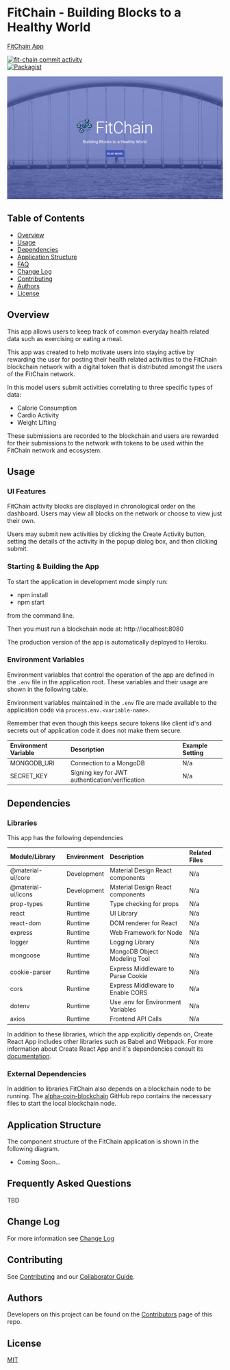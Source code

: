# FitChain - Building Blocks to a Healthy World
[FitChain App](https://fit-chain.herokuapp.com/)
<br/>

[![fit-chain commit activity](https://img.shields.io/github/commit-activity/m/haz3141/fit-chain)](https://github.com/haz3141/fit-chain/)
<br/>
[![Packagist](https://img.shields.io/packagist/l/doctrine/orm.svg)](https://github.com/haz3141/fit-chain/)


![Screenshot](https://raw.githubusercontent.com/haz3141/fit-chain/master/client/src/images/screenshot.PNG)

## Table of Contents

* [Overview](#overview)
* [Usage](#usage)
* [Dependencies](#dependencies)
* [Application Structure](#application-structure)
* [FAQ](#frequently-asked-questions)
* [Change Log](#change-log)
* [Contributing](#contributing)
* [Authors](#authors)
* [License](#license)

## Overview

This app allows users to keep track of common everyday health related data such as exercising or eating a meal.

This app was created to help motivate users into staying active by rewarding the user for posting their health related activities to the FitChain blockchain network with a digital token that is distributed amongst the users of the FitChain network.

In this model users submit activities correlating to three specific types of data:

* Calorie Consumption
* Cardio Activity
* Weight Lifting

These submissions are recorded to the blockchain and users are rewarded for their submissions to the network with tokens to be used within the FitChain network and ecosystem.

## Usage

### UI Features

FitChain activity blocks are displayed in chronological order on the dashboard. Users may view all blocks on the network or choose to view just their own.

Users may submit new activities by clicking the Create Activity button, setting the details of the activity in the popup dialog box, and then clicking submit.

### Starting & Building the App

To start the application in development mode simply run:

* npm install
* npm start

from the command line.

Then you must run a blockchain node at: http://localhost:8080

The production version of the app is automatically deployed to Heroku.

### Environment Variables

Environment variables that control the operation of the app are defined in the
`.env` file in the application root. These variables and their usage are shown
in the following table.

Environment variables maintained in the `.env` file are made available to the
application code via `process.env.<variable-name>`.

Remember that even though this keeps secure tokens like client id's and secrets
out of application code it does not make them secure.

| Environment Variable    | Description | Example Setting |
|:------------------------|:------------|:----------------|
| MONGODB_URI | Connection to a MongoDB | N/a |
| SECRET_KEY | Signing key for JWT authentication/verification | N/a

## Dependencies

### Libraries

This app has the following dependencies

| Module/Library | Environment | Description | Related Files |
|:---------------|:------------|:------------|:--------------|
| @material-ui/core | Development | Material Design React components | N/a |
| @material-ui/icons | Development | Material Design React components | N/a |
| prop-types     | Runtime     | Type checking for props | N/a |
| react          | Runtime     | UI Library  | N/a           |
| react-dom      | Runtime     | DOM renderer for React | N/a |
| express | Runtime | Web Framework for Node | N/a |
| logger | Runtime    | Logging Library | N/a  |
| mongoose     | Runtime     | MongoDB Object Modeling Tool | N/a |
| cookie-parser | Runtime | Express Middleware to Parse Cookie | N/a |
| cors | Runtime | Express Middleware to Enable CORS | N/a |
| dotenv | Runtime | Use .env for Environment Variables | N/a |
| axios | Runtime | Frontend API Calls | N/a |

In addition to these libraries, which the app explicitly depends on,
Create React App includes other libraries such as Babel and Webpack. For more
information about Create React App and it's dependencies consult its
[documentation](https://github.com/facebook/create-react-app).

### External Dependencies

In addition to libraries FitChain also depends on a blockchain node to be running. The [alpha-coin-blockchain](https://github.com/haz3141/alpha-coin-blockchain/)
GitHub repo contains the necessary files to start the local blockchain node.

## Application Structure

The component structure of the FitChain application is shown in the
following diagram.

* Coming Soon...

<!-- ![React Component Structure](https://github.com/jdmedlock/meteorite/blob/development/docs/me_component_structure.png) -->

## Frequently Asked Questions

TBD

## Change Log

For more information see [Change Log](#)

## Contributing

See [Contributing](#)
and our [Collaborator Guide](#).

## Authors

Developers on this project can be found on the [Contributors](https://github.com/haz3141/fit-chain/graphs/contributors) page of this repo.

## License

[MIT](https://tldrlegal.com/license/mit-license)
